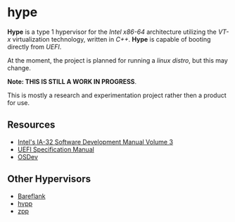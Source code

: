 # hype

__Hype__ is a type 1 hypervisor for the _Intel x86-64_ architecture
utilizing the _VT-x_ virtualization technology, written in _C++_. 
__Hype__ is capable of booting directly from _UEFI_.

At the moment, the project is planned for running a _linux distro_,
but this may change.

__Note: THIS IS STILL A WORK IN PROGRESS__.

This is mostly a research and experimentation project rather then
a product for use.

## Resources

- [Intel's IA-32 Software Development Manual Volume 3](https://www.intel.com/content/www/us/en/architecture-and-technology/64-ia-32-architectures-software-developer-system-programming-manual-325384.html)
- [UEFI Specification Manual](https://www.uefi.org/sites/default/files/resources/UEFI%20Spec%202_6.pdf)
- [OSDev](https://wiki.osdev.org/)
  
## Other Hypervisors

- [Bareflank](https://github.com/Bareflank/hypervisor/)
- [hvpp](https://github.com/wbenny/hvpp)
- [zpp](https://github.com/eyalz800/zpp_hypervisor)
